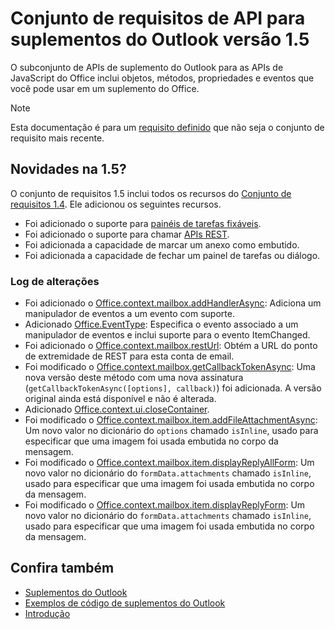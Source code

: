 # <a name="outlook-add-in-api-requirement-set-15"></a>Conjunto de requisitos de API para suplementos do Outlook versão 1.5

O subconjunto de APIs de suplemento do Outlook para as APIs de JavaScript do Office inclui objetos, métodos, propriedades e eventos que você pode usar em um suplemento do Office.

> [!NOTE]
> Esta documentação é para um [requisito definido](/javascript/office/requirement-sets/outlook-api-requirement-sets) que não seja o conjunto de requisito mais recente.

## <a name="whats-new-in-15"></a>Novidades na 1.5?

O conjunto de requisitos 1.5 inclui todos os recursos do [Conjunto de requisitos 1.4](../requirement-set-1.4/outlook-requirement-set-1.4.md). Ele adicionou os seguintes recursos.

- Foi adicionado o suporte para [painéis de tarefas fixáveis](https://docs.microsoft.com/outlook/add-ins/pinnable-taskpane).
- Foi adicionado o suporte para chamar [APIs REST](https://docs.microsoft.com/outlook/add-ins/use-rest-api).
- Foi adicionada a capacidade de marcar um anexo como embutido.
- Foi adicionada a capacidade de fechar um painel de tarefas ou diálogo.

### <a name="change-log"></a>Log de alterações

- Foi adicionado o [Office.context.mailbox.addHandlerAsync](office.context.mailbox.md#addhandlerasynceventtype-handler-options-callback): Adiciona um manipulador de eventos a um evento com suporte.
- Adicionado [Office.EventType](office.md#eventtype-string): Especifica o evento associado a um manipulador de eventos e inclui suporte para o evento ItemChanged.
- Foi adicionado o [Office.context.mailbox.restUrl](office.context.mailbox.md#resturl-string): Obtém a URL do ponto de extremidade de REST para esta conta de email.
- Foi modificado o [Office.context.mailbox.getCallbackTokenAsync](office.context.mailbox.md#getcallbacktokenasyncoptions-callback): Uma nova versão deste método com uma nova assinatura (`getCallbackTokenAsync([options], callback)`) foi adicionada. A versão original ainda está disponível e não é alterada.
- Adicionado [Office.context.ui.closeContainer](/javascript/api/office/office.ui#closecontainer--).
- Foi modificado o [Office.context.mailbox.item.addFileAttachmentAsync](office.context.mailbox.item.md#addfileattachmentasyncuri-attachmentname-options-callback): Um novo valor no dicionário do `options` chamado `isInline`, usado para especificar que uma imagem foi usada embutida no corpo da mensagem.
- Foi modificado o [Office.context.mailbox.item.displayReplyAllForm](office.context.mailbox.item.md#displayreplyallformformdata): Um novo valor no dicionário do `formData.attachments` chamado `isInline`, usado para especificar que uma imagem foi usada embutida no corpo da mensagem.
- Foi modificado o [Office.context.mailbox.item.displayReplyForm](office.context.mailbox.item.md#displayreplyformformdata): Um novo valor no dicionário do `formData.attachments` chamado `isInline`, usado para especificar que uma imagem foi usada embutida no corpo da mensagem.

## <a name="see-also"></a>Confira também

- 
  [Suplementos do Outlook](https://docs.microsoft.com/outlook/add-ins/)
- [Exemplos de código de suplementos do Outlook](https://developer.microsoft.com/outlook/gallery/?filterBy=Outlook,Samples,Add-ins)
- [Introdução](https://docs.microsoft.com/outlook/add-ins/quick-start)